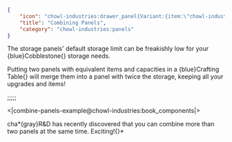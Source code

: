 ```json
{
    "icon": "chowl-industries:drawer_panel{Variant:{item:\"chowl-industries:drawer_panel\"},Capacity:\"2\"}",
    "title": "Combining Panels",
    "category": "chowl-industries:panels"
}
```

The storage panels' default storage limit can be freakishly low for your {blue}Cobblestone{} storage needs.

Putting two panels with equivalent items and capacities in a {blue}Crafting Table{} will merge them into a panel with
twice the storage, keeping all your upgrades and items!

;;;;;

<|combine-panels-example@chowl-industries:book_components|>


cha*{gray}R&D has recently discovered that you can combine more than two panels at the same time. Exciting!{}*